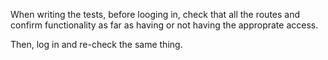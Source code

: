 When writing the tests, before looging in, check that all the routes and confirm functionality as far as having or not having the approprate access.

Then, log in and re-check the same thing.


